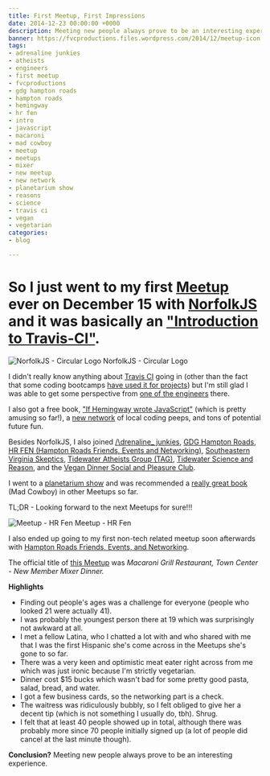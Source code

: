 ```yaml
---
title: First Meetup, First Impressions
date: 2014-12-23 00:00:00 +0000
description: Meeting new people always prove to be an interesting experience.
banner: https://fvcproductions.files.wordpress.com/2014/12/meetup-icon.png?w=1024&h=435&crop=1
tags:
- adrenaline junkies
- atheists
- engineers
- first meetup
- fvcproductions
- gdg hampton roads
- hampton roads
- hemingway
- hr fen
- intro
- javascript
- macaroni
- mad cowboy
- meetup
- meetups
- mixer
- new meetup
- new network
- planetarium show
- reasons
- science
- travis ci
- vegan
- vegetarian
categories:
- blog

---
```

# So I just went to my first [Meetup](//meetup.com) ever on December 15 with [NorfolkJS](//www.meetup.com/NorfolkJS/) and it was basically an ["Introduction to Travis-CI"](//www.meetup.com/NorfolkJS/events/213364882/).

![NorfolkJS - Circular
Logo](//fvcproductions.files.wordpress.com/2015/11/norfolkjs1.png) NorfolkJS - Circular Logo

I didn't really know anything about [Travis CI](//travis-ci.org) going in (other than the fact that some coding bootcamps [have used it for projects](//github.com/hr-14-15/resources)) but I'm still glad I was able to get some perspective from [one of the engineers](//github.com/BanzaiMan) there.

I also got a free book, ["If Hemingway wrote JavaScript"](//www.nostarch.com/hemingwayjs) (which is pretty amusing so far!), a [new network](//757dev.org) of local coding peeps, and tons of potential future fun.

Besides NorfolkJS, I also joined [/\\drenaline_ junkies](//www.meetup.com/Adrenaline_Junky/), [GDG Hampton Roads](//www.meetup.com/GDG-Hampton-Roads/), [HR FEN (Hampton Roads Friends, Events and Networking)](//www.meetup.com/HR-FEN/), [Southeastern Virginia Skeptics](//www.meetup.com/sevaskeptics/), [Tidewater Atheists Group (TAG)](//www.meetup.com/Tidewater-Atheists-Group/ "TAG"), [Tidewater Science and Reason](//www.meetup.com/Tidewater-Science-and-Reason/), and the [Vegan Dinner Social and Pleasure Club](//www.meetup.com/Vegan-Dinner-Social-and-Pleasure-Club/).

I went to a [planetarium show](//sci.odu.edu/physics/planetarium/home.html) and was recommended a [really great book](//www.amazon.com/MAD-COWBOY-Plain-Cattle-Rancher/dp/0684854465) (Mad Cowboy) in other Meetups so far.

TL;DR - Looking forward to the next Meetups for sure!!!

![Meetup - HR
Fen](//fvcproductions.files.wordpress.com/2015/06/1433270063_featured.png) Meetup - HR Fen

I also ended up going to my first non-tech related meetup soon afterwards with [Hampton Roads Friends, Events, and Networking](//www.meetup.com/HR-FEN "Meetup - HR FEN").

The official title of [this Meetup](//www.meetup.com/HR-FEN/events/219360131/) was _Macaroni Grill Restaurant, Town Center - New Member Mixer Dinner._

**Highlights**

* Finding out people's ages was a challenge for everyone (people who looked 21 were actually 41).
* I was probably the youngest person there at 19 which was surprisingly not awkward at all.
* I met a fellow Latina, who I chatted a lot with and who shared with me that I was the first Hispanic she's come across in the Meetups she's gone to so far.
* There was a very keen and optimistic meat eater right across from me which was just ironic because I'm strictly vegetarian.
* Dinner cost \$15 bucks which wasn't bad for some pretty good pasta, salad, bread, and water.
* I got a few business cards, so the networking part is a check.
* The waitress was ridiculously bubbly, so I felt obliged to give her a decent tip (which is not something I usually do, tbh). Shrug.
* I felt that at least 40 people showed up in total, although there was probably more since 70 people initially signed up (a lot of people did cancel at the last minute though).

**Conclusion?** Meeting new people always prove to be an interesting experience.
